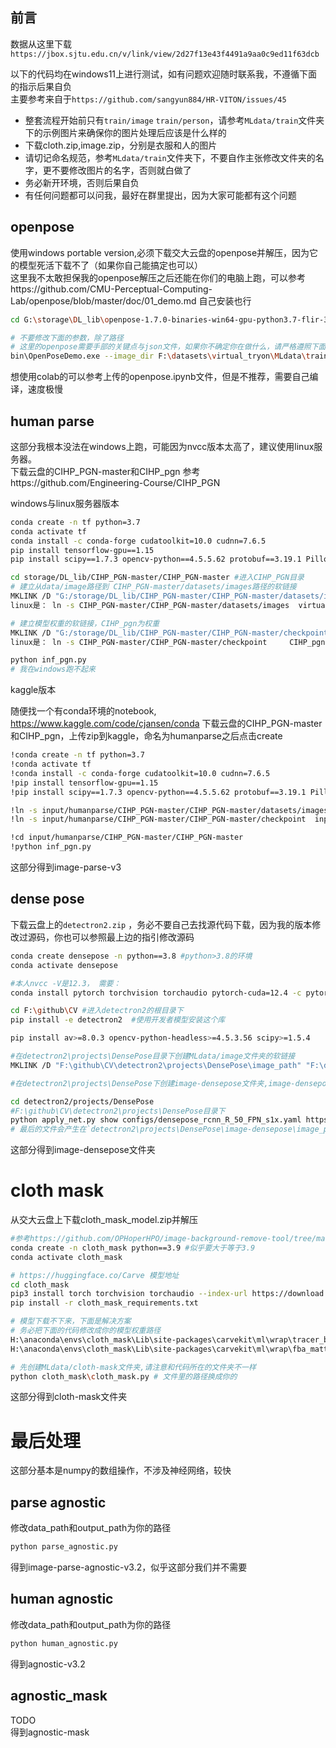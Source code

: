 ## 前言
数据从这里下载`https://jbox.sjtu.edu.cn/v/link/view/2d27f13e43f4491a9aa0c9ed11f63dcb`

以下的代码均在windows11上进行测试，如有问题欢迎随时联系我，不遵循下面的指示后果自负  
主要参考来自于`https://github.com/sangyun884/HR-VITON/issues/45`

- 整套流程开始前只有`train/image` `train/person`，请参考`MLdata/train`文件夹下的示例图片来确保你的图片处理后应该是什么样的
- 下载cloth.zip,image.zip，分别是衣服和人的图片
- 请切记命名规范，参考`MLdata/train`文件夹下，不要自作主张修改文件夹的名字，更不要修改图片的名字，否则就白做了
- 务必新开环境，否则后果自负
- 有任何问题都可以问我，最好在群里提出，因为大家可能都有这个问题

## openpose
使用windows portable version,必须下载交大云盘的openpose并解压，因为它的模型死活下载不了（如果你自己能搞定也可以）  
这里我不太敢担保我的openpose解压之后还能在你们的电脑上跑，可以参考https://github.com/CMU-Perceptual-Computing-Lab/openpose/blob/master/doc/01_demo.md 自己安装也行
```bash
cd G:\storage\DL_lib\openpose-1.7.0-binaries-win64-gpu-python3.7-flir-3d_recommended\openpose

# 不要修改下面的参数，除了路径
# 这里的openpose需要手部的关键点与json文件，如果你不确定你在做什么，请严格遵照下面的指示
bin\OpenPoseDemo.exe --image_dir F:\datasets\virtual_tryon\MLdata\train\image  --hand --disable_blending --display 0 --write_json F:\datasets\virtual_tryon\MLdata\train\openpose_json --write_images F:\datasets\virtual_tryon\MLdata\train\openpose_img --num_gpu 1 --num_gpu_start 0
```
想使用colab的可以参考上传的openpose.ipynb文件，但是不推荐，需要自己编译，速度极慢

## human parse
这部分我根本没法在windows上跑，可能因为nvcc版本太高了，建议使用linux服务器。  
下载云盘的CIHP_PGN-master和CIHP_pgn
参考https://github.com/Engineering-Course/CIHP_PGN

windows与linux服务器版本
```bash
conda create -n tf python=3.7
conda activate tf
conda install -c conda-forge cudatoolkit=10.0 cudnn=7.6.5
pip install tensorflow-gpu==1.15
pip install scipy==1.7.3 opencv-python==4.5.5.62 protobuf==3.19.1 Pillow==9.0.1 matplotlib==3.5.1

cd storage/DL_lib/CIHP_PGN-master/CIHP_PGN-master #进入CIHP_PGN目录
# 建立从data/image路径到 CIHP_PGN-master/datasets/images路径的软链接
MKLINK /D "G:/storage/DL_lib/CIHP_PGN-master/CIHP_PGN-master/datasets/images" "F:/datasets/virtual_tryon/MLdata/train/image"
linux是： ln -s CIHP_PGN-master/CIHP_PGN-master/datasets/images  virtual_tryon/MLdata/train/image #请修改为你的

# 建立模型权重的软链接，CIHP_pgn为权重
MKLINK /D "G:/storage/DL_lib/CIHP_PGN-master/CIHP_PGN-master/checkpoint" "G:/storage/DL_lib/CIHP_pgn/CIHP_pgn"
linux是： ln -s CIHP_PGN-master/CIHP_PGN-master/checkpoint     CIHP_pgn/CIHP_pgn #请修改为你的

python inf_pgn.py
# 我在windows跑不起来
```
kaggle版本

随便找一个有conda环境的notebook, https://www.kaggle.com/code/cjansen/conda
下载云盘的CIHP_PGN-master和CIHP_pgn，上传zip到kaggle，命名为humanparse之后点击create
```bash
!conda create -n tf python=3.7
!conda activate tf
!conda install -c conda-forge cudatoolkit=10.0 cudnn=7.6.5
!pip install tensorflow-gpu==1.15
!pip install scipy==1.7.3 opencv-python==4.5.5.62 protobuf==3.19.1 Pillow==9.0.1 matplotlib==3.5.1

!ln -s input/humanparse/CIHP_PGN-master/CIHP_PGN-master/datasets/images  output/MLdata/train/image
!ln -s input/humanparse/CIHP_PGN-master/CIHP_PGN-master/checkpoint  input/humanparse/CIHP_pgn/CIHP_pgn

!cd input/humanparse/CIHP_PGN-master/CIHP_PGN-master
!python inf_pgn.py
```
这部分得到image-parse-v3
## dense pose
下载云盘上的`detectron2.zip` ，务必不要自己去找源代码下载，因为我的版本修改过源码，你也可以参照最上边的指引修改源码
```bash
conda create densepose -n python==3.8 #python>3.8的环境
conda activate densepose

#本人nvcc -V是12.3， 需要：
conda install pytorch torchvision torchaudio pytorch-cuda=12.4 -c pytorch -c nvidia

cd F:\github\CV #进入detectron2的根目录下
pip install -e detectron2  #使用开发者模型安装这个库

pip install av>=8.0.3 opencv-python-headless>=4.5.3.56 scipy>=1.5.4

#在detectron2\projects\DensePose目录下创建MLdata/image文件夹的软链接
MKLINK /D "F:\github\CV\detectron2\projects\DensePose\image_path" "F:\datasets\virtual_tryon\MLdata\train\image" 

#在detectron2\projects\DensePose下创建image-densepose文件夹,image-densepose里面再建一个image_path文件夹

cd detectron2/projects/DensePose
#F:\github\CV\detectron2\projects\DensePose目录下
python apply_net.py show configs/densepose_rcnn_R_50_FPN_s1x.yaml https://dl.fbaipublicfiles.com/densepose/densepose_rcnn_R_50_FPN_s1x/165712039/model_final_162be9.pkl image_path dp_segm -v
# 最后的文件会产生在`detectron2\projects\DensePose\image-densepose\image_path目录下，需要手动移动
```
这部分得到image-densepose文件夹
# cloth mask

从交大云盘上下载cloth_mask_model.zip并解压
```bash
#参考https://github.com/OPHoperHPO/image-background-remove-tool/tree/master
conda create -n cloth_mask python==3.9 #似乎要大于等于3.9
conda activate cloth_mask

# https://huggingface.co/Carve 模型地址
cd cloth_mask
pip3 install torch torchvision torchaudio --index-url https://download.pytorch.org/whl/cu121
pip install -r cloth_mask_requirements.txt

# 模型下载不下来，下面是解决方案
# 务必把下面的代码修改成你的模型权重路径
H:\anaconda\envs\cloth_mask\Lib\site-packages\carvekit\ml\wrap\tracer_b7.py 51行
H:\anaconda\envs\cloth_mask\Lib\site-packages\carvekit\ml\wrap\fba_matting.py 六十多行

# 先创建MLdata/cloth-mask文件夹,请注意和代码所在的文件夹不一样
python cloth_mask\cloth_mask.py # 文件里的路径换成你的
```
这部分得到cloth-mask文件夹

# 最后处理
这部分基本是numpy的数组操作，不涉及神经网络，较快

## parse agnostic
修改data_path和output_path为你的路径
```bash
python parse_agnostic.py
```
得到image-parse-agnostic-v3.2，似乎这部分我们并不需要

## human agnostic
修改data_path和output_path为你的路径
```bash
python human_agnostic.py
```
得到agnostic-v3.2

## agnostic_mask
TODO  
得到agnostic-mask